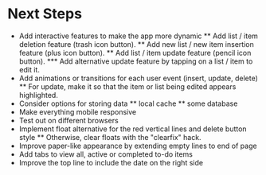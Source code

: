 # Next Steps
* Add interactive features to make the app more dynamic
** Add list / item deletion feature (trash icon button).
** Add new list / new item insertion feature (plus icon button).
** Add list / item update feature (pencil icon button).
*** Add alternative update feature by tapping on a list / item to edit it.
* Add animations or transitions for each user event (insert, update, delete)
** For update, make it so that the item or list being edited appears highlighted.
* Consider options for storing data
** local cache
** some database
* Make everything mobile responsive
* Test out on different browsers
* Implement float alternative for the red vertical lines and delete button style
** Otherwise, clear floats with the "clearfix" hack.
* Improve paper-like appearance by extending empty lines to end of page
* Add tabs to view all, active or completed to-do items
* Improve the top line to include the date on the right side